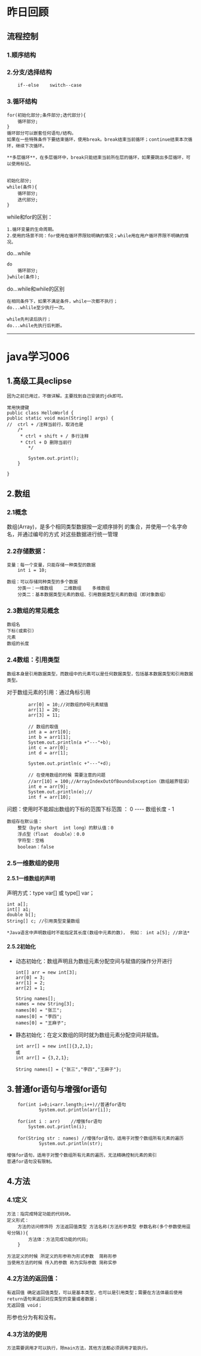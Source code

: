 ﻿# 昨日回顾
## 流程控制
### 1.顺序结构
    
### 2.分支/选择结构
        if--else    switch--case
    
### 3.循环结构
    for(初始化部分;条件部分;迭代部分){
        循环部分;   
    }
    循环部分可以嵌套任何语句/结构。
    如果在一些特殊条件下要结束循环，使用break。break结束当前循环；continue结束本次循环，继续下次循环。
    
    **多层循环**，在多层循环中，break只能结束当前所在层的循环，如果要跳出多层循环，可以使用标记。

    
    初始化部分;
    while(条件){
        循环部分;
        迭代部分;
    }
        
while和for的区别：
    
    1.循环变量的生命周期。
    2.使用的场景不同：for使用在循环界限较明确的情况；while用在用户循环界限不明确的情况。

do...while 

    do
        循环部分;
    }while(条件);


do...while和while的区别
    
    在相同条件下，如果不满足条件，while一次都不执行；
    do...whlile至少执行一次。
    
    while先判读后执行；
    do...while先执行后判断。
    
---   

# java学习006

## 1.高级工具eclipse
    
    因为之前已用过，不做详解。主要找到自己安装的jdk即可。
    
    常用快捷键
    public class HelloWorld {
	public static void main(String[] args) {
    //	ctrl + /注释当前行，取消也是
    	/*	
    	 * ctrl + shift + / 多行注释
    	 * Ctrl + D 删除当前行
    		*/
    		
    		System.out.print();
    	}
    
    }
    
## 2.数组
### 2.1概念
数组(Array)，是多个相同类型数据按一定顺序排列 的集合，并使用一个名字命名，并通过编号的方式 对这些数据进行统一管理
    
### 2.2存储数据：
    变量：每一个变量，只能存储一种类型的数据
        int i = 10;
    
    数组：可以存储同种类型的多个数据
        分类一：一维数组    二维数组    多维数组
        分类二：基本数据类型元素的数组、引用数据类型元素的数组（即对象数组）
    
### 2.3数组的常见概念
    数组名
    下标(或索引)
    元素
    数组的长度
    
### 2.4数组：引用类型
    数组本身是引用数据类型，而数组中的元素可以是任何数据类型，包括基本数据类型和引用数据类型。
    
对于数组元素的引用：通过角标引用
    
```
        arr[0] = 10;//对数组的0号元素赋值
		arr[1] = 20;
		arr[3] = 11;
		
		// 数组的取值
		int a = arr1[0];
		int b = arr1[1];
		System.out.println(a +"---"+b);
		int c = arr[0];
		int d = arr[1];
		
		System.out.println(c +"---"+d);
		
		// 在使用数组的时候 需要注意的问题
		//arr[10] = 100;//ArrayIndexOutOfBoundsException（数组越界错误）
		int e = arr[9];
		System.out.println(e);// 
		int f = arr[10];
```
问题：使用时不能超出数组的下标的范围下标范围 ： 0 ---- 数组长度 - 1
   
   
    数组存在默认值：
        整型（byte short  int long）的默认值：0
        浮点型（float  double）：0.0
        字符型：空格
        boolean：false

    
### 2.5一维数组的使用
#### 2.5.1一维数组的声明
声明方式：type var[] 或 type[] var；
    
```
int a[]; 
int[] a1; 
double b[]; 
String[] c; //引用类型变量数组
```
    *Java语言中声明数组时不能指定其长度(数组中元素的数)， 例如： int a[5]; //非法*

#### 2.5.2初始化
- 动态初始化：数组声明且为数组元素分配空间与赋值的操作分开进行
    
    ```
    int[] arr = new int[3];
    arr[0] = 3;
    arr[1] = 2;
    arr[2] = 1;
    
    String names[];
    names = new String[3];
    names[0] = "张三";
    names[0] = "李四";
    names[0] = "王麻子";    
    ```
-   静态初始化：在定义数组的同时就为数组元素分配空间并赋值。

    ```
    int arr[] = new int[]{3,2,1};
    或
    int arr[] = {3,2,1};
    
    String names[] = {"张三","李四","王麻子"};
    ```
    
## 3.普通for语句与增强for语句

```
    for(int i=0;i<arr.length;i++)//普通for语句
	    	System.out.println(arr[i]);
	    
    for(int i : arr)	//增强for语句
    	System.out.println(i);
    
    for(String str : names)	//增强for语句，适用于对整个数组所有元素的遍历
	    	System.out.println(str);	
```
    增强for语句，适用于对整个数组所有元素的遍历，无法精确控制元素的索引
    普通for语句没有限制。


## 4.方法
### 4.1定义
    
    方法：指完成特定功能的代码块。
    定义形式：
        方法的访问修饰符 方法返回值类型 方法名称(方法形参类型 参数名称(多个参数使用逗号分隔)){
            方法体：方法完成功能的代码;
        }
        
    方法定义的时候 所定义的形参称为形式参数  简称形参
    当使用方法的时候 传入的参数 称为实际参数 简称实参    

### 4.2方法的返回值：

    有返回值 确定返回值类型，可以是基本类型，也可以是引用类型；需要在方法体最后使用return语句来返回对应类型的变量或者数据；
    无返回值 void；
    
形参也分为有和没有。

### 4.3方法的使用
    方法需要调用才可以执行，除main方法，其他方法都必须调用才能执行。
    


